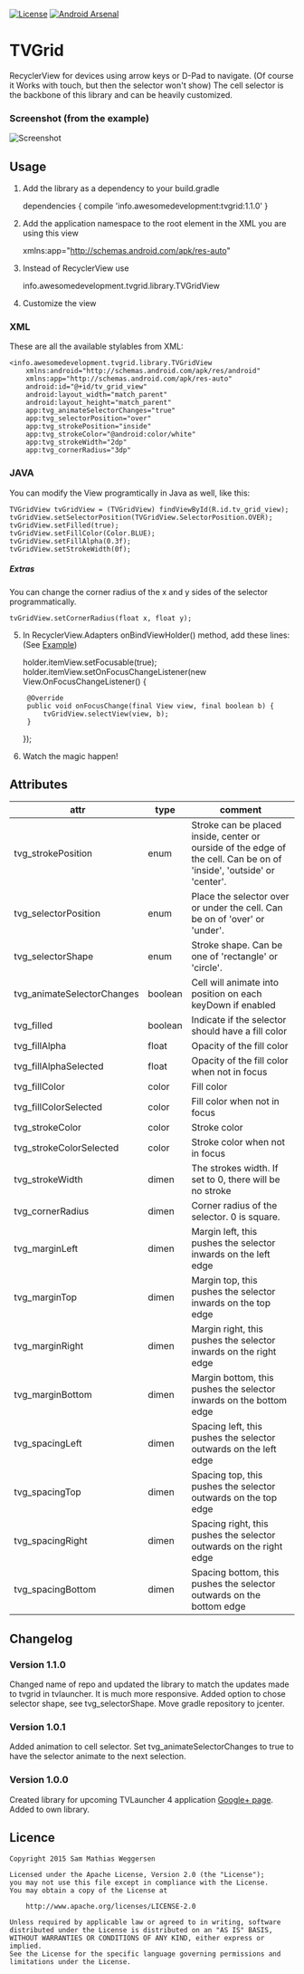 
[![License](https://img.shields.io/badge/license-Apache%202-blue.svg)](https://www.apache.org/licenses/LICENSE-2.0)
[![Android Arsenal](https://img.shields.io/badge/Android%20Arsenal-NonTouchRecyclerView-brightgreen.svg?style=flat)](http://android-arsenal.com/details/1/1776)

# TVGrid
RecyclerView for devices using arrow keys or D-Pad to navigate. (Of course it Works with touch, but then the selector won't show) The cell selector is the backbone of this library and can be heavily customized.

### Screenshot (from the example)
![Screenshot](https://raw.githubusercontent.com/sweggersen/tvgrid/master/images/screenshot.png)

## Usage

1) Add the library as a dependency to your build.gradle

    dependencies {
        compile 'info.awesomedevelopment:tvgrid:1.1.0'
    }
    
    
2) Add the application namespace to the root element in the XML you are using this view 

    xmlns:app="http://schemas.android.com/apk/res-auto"

3) Instead of RecyclerView use 

    info.awesomedevelopment.tvgrid.library.TVGridView
    
4) Customize the view
### XML
These are all the available stylables from XML:


    <info.awesomedevelopment.tvgrid.library.TVGridView
        xmlns:android="http://schemas.android.com/apk/res/android"
        xmlns:app="http://schemas.android.com/apk/res-auto"
        android:id="@+id/tv_grid_view"
        android:layout_width="match_parent"
        android:layout_height="match_parent"
        app:tvg_animateSelectorChanges="true"
        app:tvg_selectorPosition="over"
        app:tvg_strokePosition="inside"
        app:tvg_strokeColor="@android:color/white"
        app:tvg_strokeWidth="2dp"
        app:tvg_cornerRadius="3dp"

### JAVA
You can modify the View programtically in Java as well, like this:

    TVGridView tvGridView = (TVGridView) findViewById(R.id.tv_grid_view);
    tvGridView.setSelectorPosition(TVGridView.SelectorPosition.OVER);
    tvGridView.setFilled(true);
    tvGridView.setFillColor(Color.BLUE);
    tvGridView.setFillAlpha(0.3f);
    tvGridView.setStrokeWidth(0f);

##### Extras
You can change the corner radius of the x and y sides of the selector programmatically.

    tvGridView.setCornerRadius(float x, float y);
    
5) In RecyclerView.Adapters onBindViewHolder() method, add these lines: (See [Example](https://github.com/sweggersen/tvgrid/blob/master/sample/src/main/java/info/awesomedevelopment/tvgrid/sample/ExampleMain.java#L80))

    holder.itemView.setFocusable(true);
    holder.itemView.setOnFocusChangeListener(new View.OnFocusChangeListener() {

        @Override
        public void onFocusChange(final View view, final boolean b) {
            tvGridView.selectView(view, b);
        }
    });
    
6) Watch the magic happen!

## Attributes

| attr|type | comment
------------- | -------------|----------
tvg_strokePosition  | enum | Stroke can be placed inside, center or ourside of the edge of the cell. Can be on of 'inside', 'outside' or 'center'.
tvg_selectorPosition  | enum | Place the selector over or under the cell. Can be on of 'over' or 'under'.
tvg_selectorShape  | enum | Stroke shape. Can be one of 'rectangle' or 'circle'.
tvg_animateSelectorChanges | boolean | Cell will animate into position on each keyDown if enabled
tvg_filled | boolean | Indicate if the selector should have a fill color
tvg_fillAlpha | float | Opacity of the fill color
tvg_fillAlphaSelected | float | Opacity of the fill color when not in focus
tvg_fillColor | color | Fill color
tvg_fillColorSelected | color | Fill color when not in focus
tvg_strokeColor | color | Stroke color
tvg_strokeColorSelected | color | Stroke color when not in focus
tvg_strokeWidth | dimen | The strokes width. If set to 0, there will be no stroke
tvg_cornerRadius | dimen | Corner radius of the selector. 0 is square.
tvg_marginLeft | dimen | Margin left, this pushes the selector inwards on the left edge
tvg_marginTop | dimen | Margin top, this pushes the selector inwards on the top edge
tvg_marginRight | dimen | Margin right, this pushes the selector inwards on the right edge
tvg_marginBottom | dimen | Margin bottom, this pushes the selector inwards on the bottom edge 
tvg_spacingLeft | dimen | Spacing left, this pushes the selector outwards on the left edge
tvg_spacingTop | dimen | Spacing top, this pushes the selector outwards on the top edge
tvg_spacingRight | dimen | Spacing right, this pushes the selector outwards on the right edge
tvg_spacingBottom | dimen | Spacing bottom, this pushes the selector outwards on the bottom edge 

## Changelog

### Version 1.1.0
Changed name of repo and updated the library to match the updates made to tvgrid in tvlauncher. It is much more responsive. Added option to chose selector shape, see tvg_selectorShape. Move gradle repository to jcenter.

### Version 1.0.1
Added animation to cell selector. Set tvg_animateSelectorChanges to true to have the selector animate to the next selection.

### Version 1.0.0
Created library for upcoming TVLauncher 4 application [Google+ page](https://plus.google.com/u/0/communities/105478564940183531371). Added to own library.

## Licence

    Copyright 2015 Sam Mathias Weggersen

    Licensed under the Apache License, Version 2.0 (the "License");
    you may not use this file except in compliance with the License.
    You may obtain a copy of the License at

        http://www.apache.org/licenses/LICENSE-2.0

    Unless required by applicable law or agreed to in writing, software
    distributed under the License is distributed on an "AS IS" BASIS,
    WITHOUT WARRANTIES OR CONDITIONS OF ANY KIND, either express or implied.
    See the License for the specific language governing permissions and
    limitations under the License.
